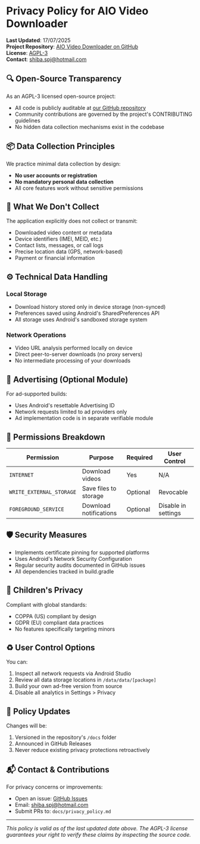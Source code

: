 # Privacy Policy for AIO Video Downloader

**Last Updated**: 17/07/2025  
**Project Repository**: [AIO Video Downloader on GitHub](https://github.com/shibaFoss/AIO-Video-Downloader)  
**License**: [AGPL-3](https://www.gnu.org/licenses/agpl-3.0.en.html)  
**Contact**: shiba.spj@hotmail.com

## 🔍 Open-Source Transparency

As an AGPL-3 licensed open-source project:
- All code is publicly auditable at [our GitHub repository](https://github.com/shibaFoss/AIO-Video-Downloader)
- Community contributions are governed by the project's CONTRIBUTING guidelines
- No hidden data collection mechanisms exist in the codebase

## 📦 Data Collection Principles

We practice minimal data collection by design:
- **No user accounts or registration**
- **No mandatory personal data collection**
- All core features work without sensitive permissions

## 🚫 What We Don't Collect

The application explicitly does not collect or transmit:
- Downloaded video content or metadata
- Device identifiers (IMEI, MEID, etc.)
- Contact lists, messages, or call logs
- Precise location data (GPS, network-based)
- Payment or financial information

## ⚙️ Technical Data Handling

### Local Storage
- Download history stored only in device storage (non-synced)
- Preferences saved using Android's SharedPreferences API
- All storage uses Android's sandboxed storage system

### Network Operations
- Video URL analysis performed locally on device
- Direct peer-to-server downloads (no proxy servers)
- No intermediate processing of your downloads

## 📢 Advertising (Optional Module)

For ad-supported builds:
- Uses Android's resettable Advertising ID
- Network requests limited to ad providers only
- Ad implementation code is in separate verifiable module

## 🔐 Permissions Breakdown

| Permission | Purpose | Required | User Control |
|------------|---------|----------|--------------|
| `INTERNET` | Download videos | Yes | N/A |
| `WRITE_EXTERNAL_STORAGE` | Save files to storage | Optional | Revocable |
| `FOREGROUND_SERVICE` | Download notifications | Optional | Disable in settings |

## 🛡️ Security Measures

- Implements certificate pinning for supported platforms
- Uses Android's Network Security Configuration
- Regular security audits documented in GitHub issues
- All dependencies tracked in build.gradle

## 👶 Children's Privacy

Compliant with global standards:
- COPPA (US) compliant by design
- GDPR (EU) compliant data practices
- No features specifically targeting minors

## ♻️ User Control Options

You can:
1. Inspect all network requests via Android Studio
2. Review all data storage locations in `/data/data/[package]`
3. Build your own ad-free version from source
4. Disable all analytics in Settings > Privacy

## 🔄 Policy Updates

Changes will be:
1. Versioned in the repository's `/docs` folder
2. Announced in GitHub Releases
3. Never reduce existing privacy protections retroactively

## 📬 Contact & Contributions

For privacy concerns or improvements:
- Open an issue: [GitHub Issues](https://github.com/shibaFoss/AIO-Video-Downloader/issues)
- Email: [shiba.spj@hotmail.com](mailto:shiba.spj@hotmail.com)
- Submit PRs to: `docs/privacy_policy.md`

---

*This policy is valid as of the last updated date above. The AGPL-3 license guarantees your right to verify these claims by inspecting the source code.*